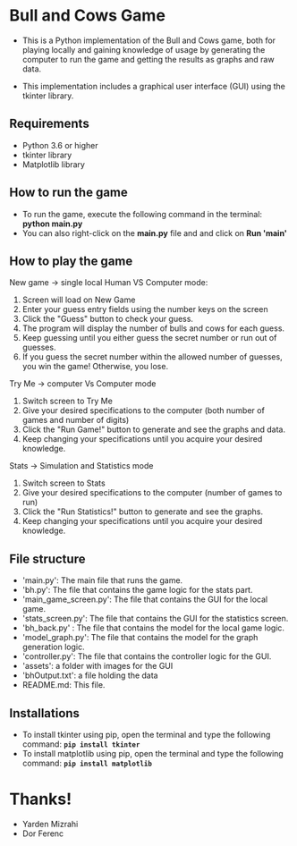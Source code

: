 # Bull and Cows Game
* This is a Python implementation of the Bull and Cows game, both for playing 
locally and gaining knowledge of usage by generating the computer to run the game 
and getting the results as graphs and raw data.

* This implementation includes a graphical user interface (GUI) using the tkinter library. 

## Requirements
* Python 3.6 or higher
* tkinter library 
* Matplotlib library

## How to run the game
* To run the game, execute the following command in the terminal: **python main.py**
* You can also right-click on the **main.py** file and and click on **Run 'main'**

## How to play the game
New game → single local Human VS Computer mode:
1. Screen will load on New Game
2. Enter your guess entry fields using the number keys on the screen
3. Click the "Guess" button to check your guess.
4. The program will display the number of bulls and cows for each guess.
5. Keep guessing until you either guess the secret number or run out of guesses.
6. If you guess the secret number within the allowed number of guesses, you win the game! Otherwise, you lose.

Try Me → computer Vs Computer mode
1. Switch screen to Try Me
2. Give your desired specifications to the computer (both number of games and number of digits) 
3. Click the "Run Game!" button to generate and see the graphs and data.
4. Keep changing your specifications until you acquire your desired knowledge.

Stats → Simulation and Statistics mode
1. Switch screen to Stats
2. Give your desired specifications to the computer (number of games to run) 
3. Click the "Run Statistics!" button to generate and see the graphs.
4. Keep changing your specifications until you acquire your desired knowledge.

## File structure
* 'main.py': The main file that runs the game.
* 'bh.py': The file that contains the game logic for the stats part.
* 'main_game_screen.py': The file that contains the GUI for the local game.
* 'stats_screen.py': The file that contains the GUI for the statistics screen.
* 'bh_back.py' : The file that contains the model for the local game logic.
* 'model_graph.py': The file that contains the model for the graph generation logic.
* 'controller.py': The file that contains the controller logic for the GUI.
* 'assets': a folder with images for the GUI
* 'bhOutput.txt': a file holding the data
* README.md: This file.

## Installations 
* To install tkinter using pip, open the terminal and type the following command: **`pip install tkinter`**
* To install matplotlib using pip, open the terminal and type the following command: **`pip install matplotlib`**

# Thanks!
* Yarden Mizrahi
* Dor Ferenc